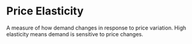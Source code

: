 # Price Elasticity

A measure of how demand changes in response to price variation. High elasticity means demand is sensitive to price changes.
